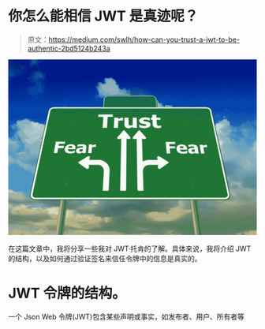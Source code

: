 # 你怎么能相信 JWT 是真迹呢？

> 原文：<https://medium.com/swlh/how-can-you-trust-a-jwt-to-be-authentic-2bd5124b243a>

![](img/e9a6f425864e829abcdd7b530fa692c1.png)

在这篇文章中，我将分享一些我对 JWT·托肯的了解。具体来说，我将介绍 JWT 的结构，以及如何通过验证签名来信任令牌中的信息是真实的。

# JWT 令牌的结构。

一个 Json Web 令牌(JWT)包含某些声明或事实，如发布者、用户、所有者等